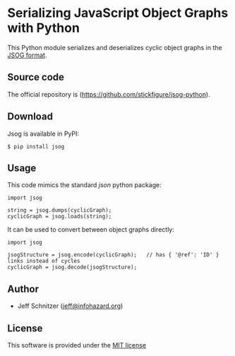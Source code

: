 # Serializing JavaScript Object Graphs with Python

This Python module serializes and deserializes cyclic object graphs in the [JSOG format](https://github.com/stickfigure/jsog).

## Source code

The official repository is (https://github.com/stickfigure/jsog-python).

## Download

Jsog is available in PyPI:

    $ pip install jsog

## Usage

This code mimics the standard *json* python package:

    import jsog

	string = jsog.dumps(cyclicGraph);
	cyclicGraph = jsog.loads(string);

It can be used to convert between object graphs directly:

    import jsog

	jsogStructure = jsog.encode(cyclicGraph);	// has { '@ref': 'ID' } links instead of cycles
	cyclicGraph = jsog.decode(jsogStructure);

## Author

* Jeff Schnitzer (jeff@infohazard.org)

## License

This software is provided under the [MIT license](http://opensource.org/licenses/MIT)
